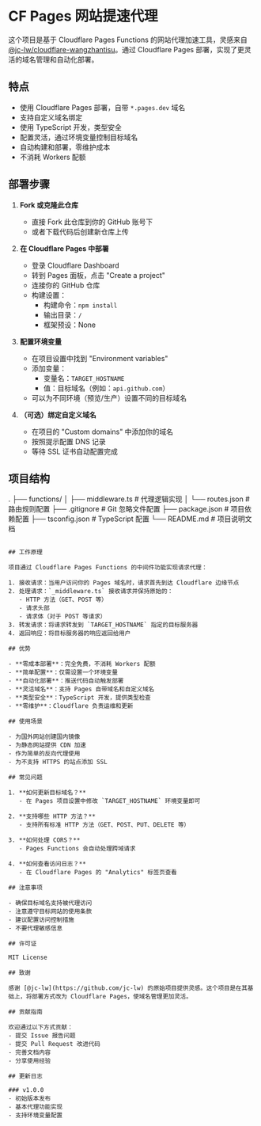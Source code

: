 # CF Pages 网站提速代理

这个项目是基于 Cloudflare Pages Functions 的网站代理加速工具，灵感来自 [@jc-lw/cloudflare-wangzhantisu](https://github.com/jc-lw/cloudflare-wangzhantisu)。通过 Cloudflare Pages 部署，实现了更灵活的域名管理和自动化部署。

## 特点

- 使用 Cloudflare Pages 部署，自带 `*.pages.dev` 域名
- 支持自定义域名绑定
- 使用 TypeScript 开发，类型安全
- 配置灵活，通过环境变量控制目标域名
- 自动构建和部署，零维护成本
- 不消耗 Workers 配额

## 部署步骤

1. **Fork 或克隆此仓库**
   - 直接 Fork 此仓库到你的 GitHub 账号下
   - 或者下载代码后创建新仓库上传

2. **在 Cloudflare Pages 中部署**
   - 登录 Cloudflare Dashboard
   - 转到 Pages 面板，点击 "Create a project"
   - 连接你的 GitHub 仓库
   - 构建设置：
     - 构建命令：`npm install`
     - 输出目录：`/`
     - 框架预设：None

3. **配置环境变量**
   - 在项目设置中找到 "Environment variables"
   - 添加变量：
     - 变量名：`TARGET_HOSTNAME`
     - 值：目标域名（例如：`api.github.com`）
   - 可以为不同环境（预览/生产）设置不同的目标域名

4. **（可选）绑定自定义域名**
   - 在项目的 "Custom domains" 中添加你的域名
   - 按照提示配置 DNS 记录
   - 等待 SSL 证书自动配置完成

## 项目结构
.
 ├── functions/
 │ ├── middleware.ts # 代理逻辑实现
 │ └── routes.json # 路由规则配置
 ├── .gitignore # Git 忽略文件配置
 ├── package.json # 项目依赖配置
 ├── tsconfig.json # TypeScript 配置
 └── README.md # 项目说明文档
```

## 工作原理

项目通过 Cloudflare Pages Functions 的中间件功能实现请求代理：

1. 接收请求：当用户访问你的 Pages 域名时，请求首先到达 Cloudflare 边缘节点
2. 处理请求：`_middleware.ts` 接收请求并保持原始的：
   - HTTP 方法（GET、POST 等）
   - 请求头部
   - 请求体（对于 POST 等请求）
3. 转发请求：将请求转发到 `TARGET_HOSTNAME` 指定的目标服务器
4. 返回响应：将目标服务器的响应返回给用户

## 优势

- **零成本部署**：完全免费，不消耗 Workers 配额
- **简单配置**：仅需设置一个环境变量
- **自动化部署**：推送代码自动触发部署
- **灵活域名**：支持 Pages 自带域名和自定义域名
- **类型安全**：TypeScript 开发，提供类型检查
- **零维护**：Cloudflare 负责运维和更新

## 使用场景

- 为国外网站创建国内镜像
- 为静态网站提供 CDN 加速
- 作为简单的反向代理使用
- 为不支持 HTTPS 的站点添加 SSL

## 常见问题

1. **如何更新目标域名？**
   - 在 Pages 项目设置中修改 `TARGET_HOSTNAME` 环境变量即可

2. **支持哪些 HTTP 方法？**
   - 支持所有标准 HTTP 方法（GET、POST、PUT、DELETE 等）

3. **如何处理 CORS？**
   - Pages Functions 会自动处理跨域请求

4. **如何查看访问日志？**
   - 在 Cloudflare Pages 的 "Analytics" 标签页查看

## 注意事项

- 确保目标域名支持被代理访问
- 注意遵守目标网站的使用条款
- 建议配置访问控制措施
- 不要代理敏感信息

## 许可证

MIT License

## 致谢

感谢 [@jc-lw](https://github.com/jc-lw) 的原始项目提供灵感。这个项目是在其基础上，将部署方式改为 Cloudflare Pages，使域名管理更加灵活。

## 贡献指南

欢迎通过以下方式贡献：
- 提交 Issue 报告问题
- 提交 Pull Request 改进代码
- 完善文档内容
- 分享使用经验

## 更新日志

### v1.0.0
- 初始版本发布
- 基本代理功能实现
- 支持环境变量配置
